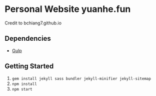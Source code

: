 # Personal Website yuanhe.fun
Credit to bchiang7.github.io

## Dependencies

- [Gulp](https://gulpjs.com/)

## Getting Started

1.  `gem install jekyll sass bundler jekyll-minifier jekyll-sitemap`
1.  `npm install`
1.  `npm start`
